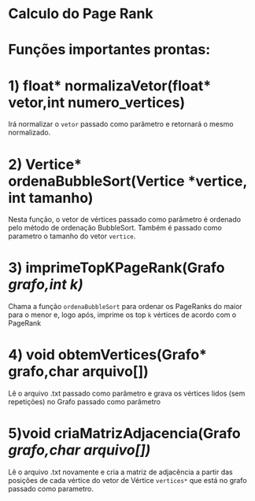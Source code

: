 # Calculo do Page Rank
# Funções importantes prontas:
# 1) float* normalizaVetor(float* vetor,int numero_vertices)
Irá normalizar o `vetor` passado como parâmetro
e retornará o mesmo normalizado.

# 2) Vertice* ordenaBubbleSort(Vertice *vertice, int tamanho)

Nesta função, o vetor de vértices passado como parâmetro é ordenado pelo método de ordenação BubbleSort. Também é passado como parametro o tamanho do vetor `vertice`.

# 3) imprimeTopKPageRank(Grafo *grafo,int k)*

Chama a função `ordenaBubbleSort` para ordenar os PageRanks do
maior para o menor e, logo após, imprime os top `k` vértices de acordo com o PageRank

# 4) void obtemVertices(Grafo* grafo,char arquivo[])

Lê o arquivo .txt passado como parâmetro e grava os
vértices lidos (sem repetições) no Grafo passado como parâmetro

# 5)void criaMatrizAdjacencia(Grafo *grafo,char arquivo[])*

Lê o arquivo .txt novamente e cria a matriz de adjacência
a partir das posições de cada vértice do vetor de Vértice `vertices*` 
que está no grafo passado como parametro.
